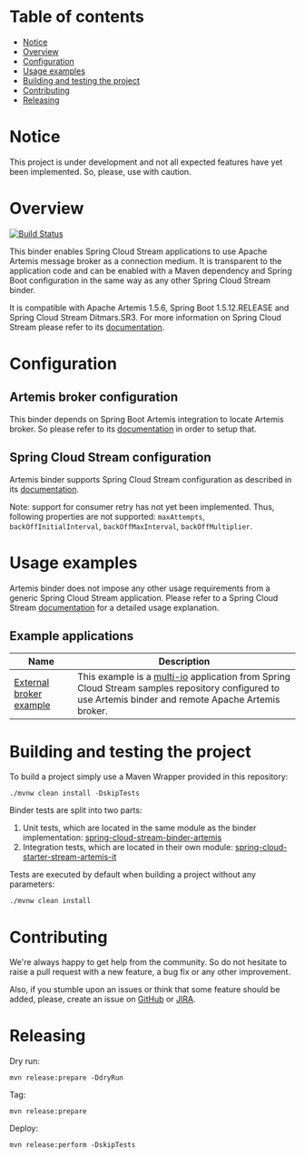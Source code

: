 # Table of contents

- [Notice](#notice)
- [Overview](#overview)
- [Configuration](#configuration)
- [Usage examples](#usage-examples)
- [Building and testing the project](#building-and-testing-the-project)
- [Contributing](#contributing)
- [Releasing](#releasing)

# Notice

This project is under development and not all expected features have yet been implemented. So, please, use with caution.

# Overview

[![Build Status](https://travis-ci.org/snowdrop/spring-cloud-stream-binder-artemis.svg?branch=master)](https://travis-ci.org/snowdrop/spring-cloud-stream-binder-artemis)

This binder enables Spring Cloud Stream applications to use Apache Artemis message broker as a connection medium. It is transparent to the application code and can be enabled with a Maven dependency and Spring Boot configuration in the same way as any other Spring Cloud Stream binder.

It is compatible with Apache Artemis 1.5.6, Spring Boot 1.5.12.RELEASE and Spring Cloud Stream Ditmars.SR3. For more information on Spring Cloud Stream please refer to its [documentation](https://docs.spring.io/spring-cloud-stream/docs/Chelsea.SR2/reference/htmlsingle).

# Configuration

## Artemis broker configuration

This binder depends on Spring Boot Artemis integration to locate Artemis broker. So please refer to its [documentation](https://docs.spring.io/spring-boot/docs/1.5.12.RELEASE/reference/html/boot-features-messaging.html#boot-features-artemis) in order to setup that.

## Spring Cloud Stream configuration

Artemis binder supports Spring Cloud Stream configuration as described in its [documentation](https://docs.spring.io/spring-cloud-stream/docs/Ditmars.SR3/reference/htmlsingle/#_configuration_options).

Note: support for consumer retry has not yet been implemented. Thus, following properties are not supported: `maxAttempts`, `backOffInitialInterval`, `backOffMaxInterval`, `backOffMultiplier`.

# Usage examples

Artemis binder does not impose any other usage requirements from a generic Spring Cloud Stream application. Please refer to a Spring Cloud Stream [documentation](https://docs.spring.io/spring-cloud-stream/docs/Chelsea.SR2/reference/htmlsingle) for a detailed usage explanation.

## Example applications
| Name | Description |
| ---- | ----------- |
| [External broker example](https://github.com/gytis/spring-cloud-stream-artemis-sample) | This example is a [multi-io](https://github.com/spring-cloud/spring-cloud-stream-samples/blob/master/multi-io) application from Spring Cloud Stream samples repository configured to use Artemis binder and remote Apache Artemis broker.

# Building and testing the project

To build a project simply use a Maven Wrapper provided in this repository:

```
./mvnw clean install -DskipTests
```

Binder tests are split into two parts:

1. Unit tests, which are located in the same module as the binder implementation: [spring-cloud-stream-binder-artemis](./spring-cloud-stream-binder-artemis)
2. Integration tests, which are located in their own module: [spring-cloud-starter-stream-artemis-it](./spring-cloud-starter-stream-artemis-it)

Tests are executed by default when building a project without any parameters:
```
./mvnw clean install
```

# Contributing

We're always happy to get help from the community. So do not hesitate to raise a pull request with a new feature, a bug fix or any other improvement.

Also, if you stumble upon an issues or think that some feature should be added, please, create an issue on [GitHub](https://github.com/snowdrop/spring-cloud-stream-binder-artemis/issues) or [JIRA](https://issues.jboss.org/projects/SB).

# Releasing

Dry run:
```
mvn release:prepare -DdryRun
```

Tag:
```
mvn release:prepare
```

Deploy:
```
mvn release:perform -DskipTests
```
